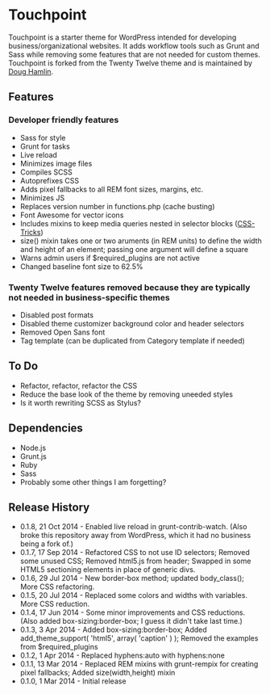 # Touchpoint

Touchpoint is a starter theme for WordPress intended for developing business/organizational websites. It adds workflow tools such as Grunt and Sass while removing some features that are not needed for custom themes. Touchpoint is forked from the Twenty Twelve theme and is maintained by [Doug Hamlin](http://doughamlin.com).

## Features
### Developer friendly features
* Sass for style
* Grunt for tasks
 * Live reload
 * Minimizes image files
 * Compiles SCSS
 * Autoprefixes CSS
 * Adds pixel fallbacks to all REM font sizes, margins, etc.
 * Minimizes JS
 * Replaces version number in functions.php (cache busting)
* Font Awesome for vector icons
* Includes mixins to keep media queries nested in selector blocks ([CSS-Tricks](http://css-tricks.com/conditional-media-query-mixins/))
* size() mixin takes one or two aruments (in REM units) to define the width and height of an element; passing one argument will define a square 
* Warns admin users if $required_plugins are not active
* Changed baseline font size to 62.5%

### Twenty Twelve features removed because they are typically not needed in business-specific themes
* Disabled post formats
* Disabled theme customizer background color and header selectors
* Removed Open Sans font
* Tag template (can be duplicated from Category template if needed)

## To Do
* Refactor, refactor, refactor the CSS
* Reduce the base look of the theme by removing uneeded styles
* Is it worth rewriting SCSS as Stylus?

## Dependencies
* Node.js
* Grunt.js
* Ruby
* Sass
* Probably some other things I am forgetting?

## Release History
* 0.1.8, 21 Oct 2014 - Enabled live reload in grunt-contrib-watch. (Also broke this repository away from WordPress, which it had no business being a fork of.)
* 0.1.7, 17 Sep 2014 - Refactored CSS to not use ID selectors; Removed some unused CSS; Removed html5.js from header; Swapped in some HTML5 sectioning elements in place of generic divs.
* 0.1.6, 29 Jul 2014 - New border-box method; updated body_class(); More CSS refactoring.
* 0.1.5, 20 Jul 2014 - Replaced some colors and widths with variables. More CSS reduction.
* 0.1.4, 17 Jun 2014 - Some minor improvements and CSS reductions. (Also added box-sizing:border-box; I guess it didn't take last time.)
* 0.1.3, 3 Apr 2014 - Added box-sizing:border-box; Added add_theme_support( 'html5', array( 'caption' ) ); Removed the examples from $required_plugins
* 0.1.2, 1 Apr 2014 - Replaced hyphens:auto with hyphens:none
* 0.1.1, 13 Mar 2014 - Replaced REM mixins with grunt-rempix for creating pixel fallbacks; Added size(width,height) mixin
* 0.1.0, 1 Mar 2014 - Initial release